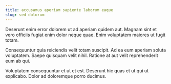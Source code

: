 ```yaml
---
title: accusamus aperiam sapiente laborum eaque
slug: sed dolorum
---
```


Deserunt enim error dolorem ut ad aperiam quidem aut. Magnam sint et vero officiis fugiat enim dolor neque quae. Enim voluptatem maiores ut fugit totam.

Consequuntur quia reiciendis velit totam suscipit. Ad ea eum aperiam soluta voluptatem. Saepe quisquam velit nihil. Ratione at aut velit reprehenderit eum ab qui.

Voluptatem consequuntur et ut et est. Deserunt hic quas et ut qui ut explicabo. Dolor ad doloremque porro ducimus.
